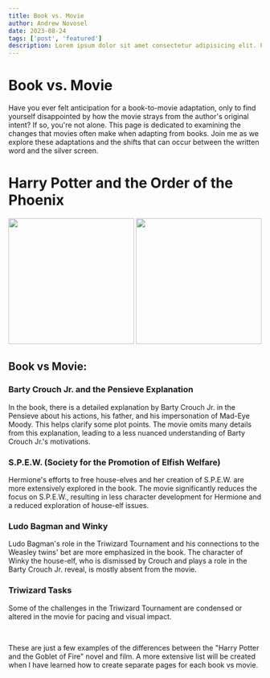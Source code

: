 ```yaml
---
title: Book vs. Movie
author: Andrew Novosel
date: 2023-08-24
tags: ['post', 'featured']
description: Lorem ipsum dolor sit amet consectetur adipisicing elit. Perferendis accusantium sit illo neque rem omnis quaerat, nam similique vitae delectus ad magni vel quo maxime, magnam placeat. Reprehenderit, distinctio aliquam?
---
```


<h1 class="text-5xl font-bold text-center">Book vs. Movie</h1>
<p class="text-center m-5 text-2xl">
Have you ever felt anticipation for a book-to-movie adaptation, only to find yourself disappointed by how the movie strays from the author's original intent? If so, you're not alone. This page is dedicated to examining the changes that movies often make when adapting from books. Join me as we explore these adaptations and the shifts that can occur between the written word and the silver screen.
</p>

<!--p>
      “Harry! Did you put your name in the Goblet of Fire?!” asked Dumbledore
      angrily, as he ran towards Harry and grabbed him, shoving him back to the
      trophies. “No sir!” said Harry, showing fear and uncertainty. “Did you ask
      one of the older students to do it for you?!” asked Dumbledore, still
      angry. “No sir!” repeated Harry. “You're absolutely sure?!” asked
      Dumbledore, still angry. “Yes sir!” said Harry firmly.
    </p>

    <p>Huh?? What??</p>

    <p>
      NO. This is not what happened in the novel Harry Potter and the Goblet of
      Fire by J.K. Rowling!
    </p>

    <p>
      In the book, Dumbledore calmly asked, “Did you put your name into the
      Goblet of Fire, Harry?” to which Harry answered, “No.” Dumbledore then
      asked another question calmly, “Did you ask an older student to put it
      into the Goblet of Fire for you?” Harry responded with the same answer,
      but this time in a forceful manner. This is how J.K. Rowling envisioned
      the character of Dumbledore: a wise and powerful headmaster who maintains
      his composure even in times of distress. I grew up reading these books and
      loving the characters and the situations they found themselves in. I loved
      the stories of Harry, Ron, Hermione, Dumbledore, Snape, and even
      Voldemort.
    </p>

    <p>
      So, imagine the excitement of seeing your favorite books come to life on
      the big screen. You rush to the theater, eager to witness the world you've
      imagined, the characters you've grown to love, and the themes that have
      touched your heart. But as the credits roll, you can't shake the feeling
      that something essential is missing - the very soul of the story you
      cherished in the pages of the book.
    </p>

    <p>
      All too often, film adaptations of books fail to capture the essence of
      the original work. Essential plotlines are altered, beloved characters are
      watered down, and the depth of the story is compromised, leaving fans
      disillusioned and authors disheartened. In some cases, endings are
      completely changed. Spoiler alert, Edmund Dantes does NOT sail away with
      his beloved Mercedes in spite of what Disney's 2002 film would have you
      believe. Film studios have the power to shape the narrative, but what
      about the voice of the authors who poured their heart and soul into
      creating these masterpieces?
    </p>

    <p>
      My personal experience is not unique. Many of us have cherished books that
      have shaped our lives and have become a source of comfort, inspiration,
      and connection. When movie adaptations fail to capture the essence of
      these stories, it's not merely a matter of creative differences—it's a
      disservice to the millions of hearts that beat in sync with the author's
      words.
    </p>

    <p>
      We believe it's time for change. We propose a simple yet powerful solution
      - a disclaimer before the start of movie adaptations that acknowledges the
      creative license taken by the filmmakers and encourages viewers to
      discover the full depth and richness of the story within the original
      novel. This disclaimer will serve as a reminder that while movies may be
      "based on" the novels, they are not a definitive representation of the
      author's original intent.
    </p>

    <p>
      By signing this petition for movie disclaimers, we can make a difference,
      respecting authors' hard work and ensuring that future adaptations honor
      the soul of the original works. Let's come together to protect the magic
      of storytelling and stand by the authors who have shared their imagination
      and hearts with us.
    </p>

    <p>
      Imagine for a moment, at the end of Casablanca, Richard Blaine decides
      that instead of letting Ilsa leave on a plane with her husband, she is to
      leave with Rick. Yeah. Not the same movie. That's what I'm talking about.
</p-->

<h1 class="text-3xl text-center font-bold mb-2">Harry Potter and the Order of the Phoenix</h1>

<img class="mx-auto m-4" src="https://pictures.abebooks.com/isbn/9780439139595-us.jpg" width="250px" />

<img class="mx-auto m-4" src="https://i.ebayimg.com/images/g/xIEAAOSwHdJiOAJI/s-l1600.jpg" width="250px" />

<h2 class="text-4xl text-center font-bold">Book vs Movie:</h2>

<h3 class="text-2xl m-2 font-bold">Barty Crouch Jr. and the Pensieve Explanation</h3>

<p class="text-xl m-2"> In the book, there is a detailed explanation by Barty Crouch Jr. in the Pensieve about his actions, his father, and his impersonation of Mad-Eye Moody. This helps clarify some plot points. The movie omits many details from this explanation, leading to a less nuanced understanding of Barty Crouch Jr.'s motivations.</p>

<h3 class="text-2xl m-2 font-bold">S.P.E.W. (Society for the Promotion of Elfish Welfare)</h3>

<p class="text-xl m-2">Hermione's efforts to free house-elves and her creation of S.P.E.W. are more extensively explored in the book. The movie significantly reduces the focus on S.P.E.W., resulting in less character development for Hermione and a reduced exploration of house-elf issues.</p>

<h3 class="text-2xl m-2 font-bold">Ludo Bagman and Winky</h3>

<p class="text-xl m-2">Ludo Bagman's role in the Triwizard Tournament and his connections to the Weasley twins' bet are more emphasized in the book. The character of Winky the house-elf, who is dismissed by Crouch and plays a role in the Barty Crouch Jr. reveal, is mostly absent from the movie.</p>

<h3 class="text-2xl m-2 font-bold">Triwizard Tasks</h3>

<p class="text-xl m-2">Some of the challenges in the Triwizard Tournament are condensed or altered in the movie for pacing and visual impact.</p>
<br>
<p class="text-xl m-2">These are just a few examples of the differences between the "Harry Potter and the Goblet of Fire" novel and film. A more extensive list will be created when I have learned how to create separate pages for each book vs movie.